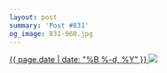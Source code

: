 ```yaml
---
layout: post
summary: 'Post #831'
og_image: 831-960.jpg
---
```


<p>
 <time>
  <a href="/831">
   {{ page.date | date: "%B %-d, %Y" }}
  </a>
 </time>
 <a href="/831">
  <img data-taken="5/26/2019" sizes="(min-width: 700px) 50vw, calc(100vw - 2rem)" src="{{ site.assets_url }}/831-480.jpg" srcset="{{ site.assets_url }}/831-240.jpg 240w, {{ site.assets_url }}/831-480.jpg 480w, {{ site.assets_url }}/831-720.jpg 720w, {{ site.assets_url }}/831-960.jpg 960w"/>
 </a>
</p>
